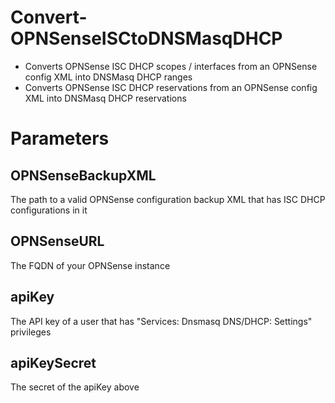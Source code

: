 # Convert-OPNSenseISCtoDNSMasqDHCP
- Converts OPNSense ISC DHCP scopes / interfaces from an OPNSense config XML into DNSMasq DHCP ranges
- Converts OPNSense ISC DHCP reservations from an OPNSense config XML into DNSMasq DHCP reservations

# Parameters
## OPNSenseBackupXML
The path to a valid OPNSense configuration backup XML that has ISC DHCP configurations in it

## OPNSenseURL
The FQDN of your OPNSense instance

## apiKey
The API key of a user that has "Services: Dnsmasq DNS/DHCP: Settings" privileges

## apiKeySecret
The secret of the apiKey above
